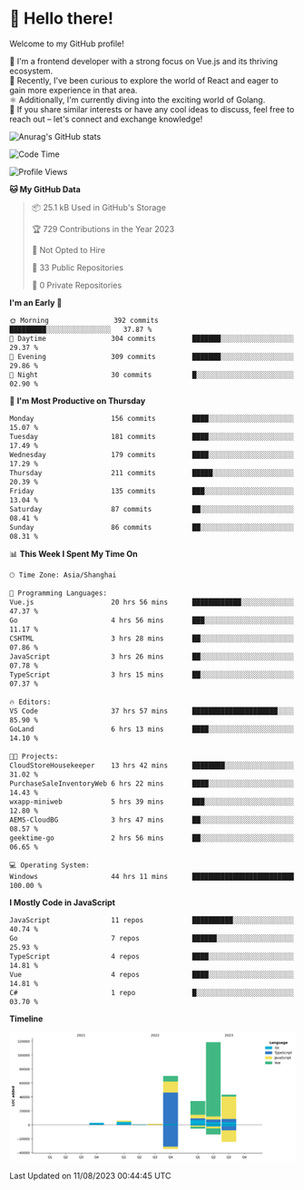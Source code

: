 # 👋 Hello there!

Welcome to my GitHub profile!

🤑 I'm a frontend developer with a strong focus on Vue.js and its thriving ecosystem.    
🌱 Recently, I've been curious to explore the world of React and eager to gain more experience in that area.   
⚛️ Additionally, I'm currently diving into the exciting world of Golang.   
🚀 If you share similar interests or have any cool ideas to discuss, feel free to reach out – let's connect and exchange knowledge!    

![Anurag's GitHub stats](https://github-readme-stats.vercel.app/api?username=huangyul&show_icons=true&&title_color=fff&icon_color=79ff97&text_color=9f9f9f&bg_color=151515&count_private=true)

<!--START_SECTION:waka-->
![Code Time](http://img.shields.io/badge/Code%20Time-312%20hrs%2053%20mins-blue)

![Profile Views](http://img.shields.io/badge/Profile%20Views-72-blue)

**🐱 My GitHub Data** 

> 📦 25.1 kB Used in GitHub's Storage 
 > 
> 🏆 729 Contributions in the Year 2023
 > 
> 🚫 Not Opted to Hire
 > 
> 📜 33 Public Repositories 
 > 
> 🔑 0 Private Repositories 
 > 
**I'm an Early 🐤** 

```text
🌞 Morning                392 commits         █████████░░░░░░░░░░░░░░░░   37.87 % 
🌆 Daytime                304 commits         ███████░░░░░░░░░░░░░░░░░░   29.37 % 
🌃 Evening                309 commits         ███████░░░░░░░░░░░░░░░░░░   29.86 % 
🌙 Night                  30 commits          █░░░░░░░░░░░░░░░░░░░░░░░░   02.90 % 
```
📅 **I'm Most Productive on Thursday** 

```text
Monday                   156 commits         ████░░░░░░░░░░░░░░░░░░░░░   15.07 % 
Tuesday                  181 commits         ████░░░░░░░░░░░░░░░░░░░░░   17.49 % 
Wednesday                179 commits         ████░░░░░░░░░░░░░░░░░░░░░   17.29 % 
Thursday                 211 commits         █████░░░░░░░░░░░░░░░░░░░░   20.39 % 
Friday                   135 commits         ███░░░░░░░░░░░░░░░░░░░░░░   13.04 % 
Saturday                 87 commits          ██░░░░░░░░░░░░░░░░░░░░░░░   08.41 % 
Sunday                   86 commits          ██░░░░░░░░░░░░░░░░░░░░░░░   08.31 % 
```


📊 **This Week I Spent My Time On** 

```text
🕑︎ Time Zone: Asia/Shanghai

💬 Programming Languages: 
Vue.js                   20 hrs 56 mins      ████████████░░░░░░░░░░░░░   47.37 % 
Go                       4 hrs 56 mins       ███░░░░░░░░░░░░░░░░░░░░░░   11.17 % 
CSHTML                   3 hrs 28 mins       ██░░░░░░░░░░░░░░░░░░░░░░░   07.86 % 
JavaScript               3 hrs 26 mins       ██░░░░░░░░░░░░░░░░░░░░░░░   07.78 % 
TypeScript               3 hrs 15 mins       ██░░░░░░░░░░░░░░░░░░░░░░░   07.37 % 

🔥 Editors: 
VS Code                  37 hrs 57 mins      █████████████████████░░░░   85.90 % 
GoLand                   6 hrs 13 mins       ████░░░░░░░░░░░░░░░░░░░░░   14.10 % 

🐱‍💻 Projects: 
CloudStoreHousekeeper    13 hrs 42 mins      ████████░░░░░░░░░░░░░░░░░   31.02 % 
PurchaseSaleInventoryWeb 6 hrs 22 mins       ████░░░░░░░░░░░░░░░░░░░░░   14.43 % 
wxapp-miniweb            5 hrs 39 mins       ███░░░░░░░░░░░░░░░░░░░░░░   12.80 % 
AEMS-CloudBG             3 hrs 47 mins       ██░░░░░░░░░░░░░░░░░░░░░░░   08.57 % 
geektime-go              2 hrs 56 mins       ██░░░░░░░░░░░░░░░░░░░░░░░   06.65 % 

💻 Operating System: 
Windows                  44 hrs 11 mins      █████████████████████████   100.00 % 
```

**I Mostly Code in JavaScript** 

```text
JavaScript               11 repos            ██████████░░░░░░░░░░░░░░░   40.74 % 
Go                       7 repos             ██████░░░░░░░░░░░░░░░░░░░   25.93 % 
TypeScript               4 repos             ████░░░░░░░░░░░░░░░░░░░░░   14.81 % 
Vue                      4 repos             ████░░░░░░░░░░░░░░░░░░░░░   14.81 % 
C#                       1 repo              █░░░░░░░░░░░░░░░░░░░░░░░░   03.70 % 
```



**Timeline**

![Lines of Code chart](https://raw.githubusercontent.com/huangyul/huangyul/main/assets/bar_graph.png)


 Last Updated on 11/08/2023 00:44:45 UTC
<!--END_SECTION:waka-->
